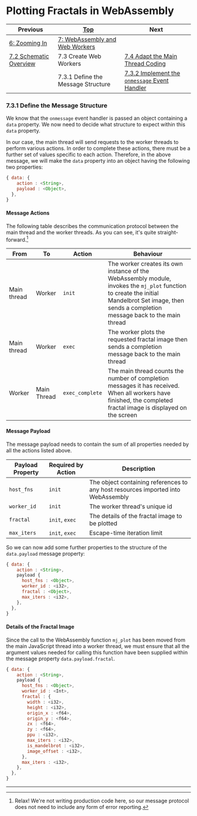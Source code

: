 # Plotting Fractals in WebAssembly

| Previous | [Top](/chriswhealy/plotting-fractals-in-webassembly) | Next
|---|---|---
| [6: Zooming In](/chriswhealy/FractalWASM/06%20Zoom%20Image/) | [7: WebAssembly and Web Workers](/chriswhealy/FractalWASM/07%20Web%20Workers/)  |
| [7.2 Schematic Overview](/chriswhealy/FractalWASM/07%20Web%20Workers/02/) | 7.3 Create Web Workers | [7.4 Adapt the Main Thread Coding](/chriswhealy/FractalWASM/07%20Web%20Workers/04/)
| | 7.3.1 Define the Message Structure | [7.3.2 Implement the `onmessage` Event Handler](/chriswhealy/FractalWASM/07%20Web%20Workers/03/02/)

### 7.3.1 Define the Message Structure

We know that the `onmessage` event handler is passed an object containing a `data` property.
We now need to decide what structure to expect within this `data` property.

In our case, the main thread will send requests to the worker threads to perform various actions.
In order to complete these actions, there must be a further set of values specific to each action.
Therefore, in the above message, we will make the `data` property into an object having the following two properties:

```javascript
{ data: {
    action : <String>,
    payload : <Object>,
  },
}
```

#### Message Actions

The following table describes the communication protocol between the main thread and the worker threads.  As you can see, it's quite straight-forward.[^1]

| From | To | Action | Behaviour
|---|---|---|---
| Main thread | Worker | `init` | The worker creates its own instance of the WebAssembly module, invokes the `mj_plot` function to create the initial Mandelbrot Set image, then sends a completion message back to the main thread
| Main thread | Worker | `exec` | The worker plots the requested fractal image then sends a completion message back to the main thread
| Worker | Main Thread | `exec_complete` | The main thread counts the number of completion messages it has received.  When all workers have finished, the completed fractal image is displayed on the screen

#### Message Payload

The message payload needs to contain the sum of all properties needed by all the actions listed above.

| Payload Property | Required by Action | Description
|---|---|---
| `host_fns` | `init` | The object containing references to any host resources imported into WebAssembly
| `worker_id` | `init` | The worker thread's unique id
| `fractal` | `init`, `exec` | The details of the fractal image to be plotted
| `max_iters` | `init`, `exec` | Escape-time iteration limit

So we can now add some further properties to the structure of the `data.payload` message property:

```javascript
{ data: {
    action : <String>,
    payload {
      host_fns : <Object>,
      worker_id : <i32>,
      fractal : <Object>,
      max_iters : <i32>,
    },
  },
}
```

#### Details of the Fractal Image

Since the call to the WebAssembly function `mj_plot` has been moved from the main JavaScript thread into a worker thread, we must ensure that all the argument values needed for calling this function have been supplied within the message property `data.payload.fractal`.

```javascript
{ data: {
    action : <String>,
    payload {
      host_fns : <Object>,
      worker_id : <Int>,
      fractal : {
        width : <i32>,
        height : <i32>,
        origin_x : <f64>,
        origin_y : <f64>,
        zx : <f64>,
        zy : <f64>,
        ppu : <i32>,
        max_iters : <i32>,
        is_mandelbrot : <i32>,
        image_offset : <i32>,
      },
      max_iters : <i32>,
    },
  },
}
```

---
[^1]: Relax!  We're not writing production code here, so our message protocol does not need to include any form of error reporting.
